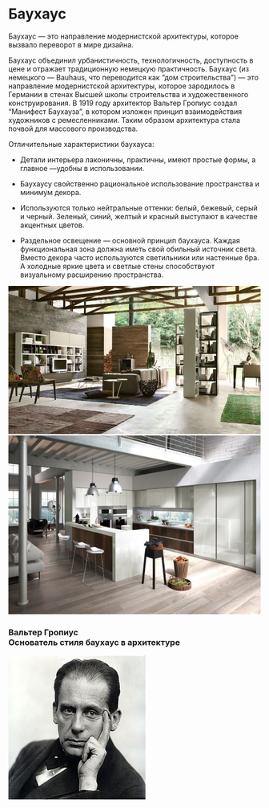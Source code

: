 # Баухаус
   
    
 Баухаус — это направление модернистской архитектуры, которое вызвало переворот в мире дизайна.   
 
Баухаус объединил урбанистичность, технологичность, доступность в цене и отражает традиционную немецкую практичность. Баухаус (из немецкого — Bauhaus, что переводится как “дом строительства”) — это направление модернистской архитектуры, которое зародилось в Германии в стенах Высшей школы строительства и художественного конструирования. В 1919 году архитектор Вальтер Гропиус создал “Манифест Баухауза”, в котором изложен принцип взаимодействия художников с ремесленниками. Таким образом архитектура стала почвой для массового производства.

    
Отличительные характеристики баухауса:
      ⠀   
        
- Детали интерьера лаконичны, практичны, имеют простые формы, а главное —удобны в использовании.

- Баухаусу свойственно рациональное использование пространства и минимум декора.

- Используются только нейтральные оттенки: белый, бежевый, серый и черный. Зеленый, синий, желтый и красный выступают в качестве акцентных цветов.
        
- Раздельное освещение — основной принцип баухауса. Каждая функциональная зона должна иметь свой обильный источник света. Вместо декора часто используются светильники или настенные бра. А холодные яркие цвета и светлые стены способствуют визуальному расширению пространства. 
    
![Интерьер в стиле баухаус](stil-baukhauz.jpg)
    ![Интерьер в стиле баухаус](stil-bauhauz-v-interere-foto-i-primery34.jpg) 
    
###  Вальтер Гропиус<br>Основатель стиля баухаус в архитектуре 
![Основатель стиля баухаус](274px-WalterGropius-1919.jpg)
      
 
